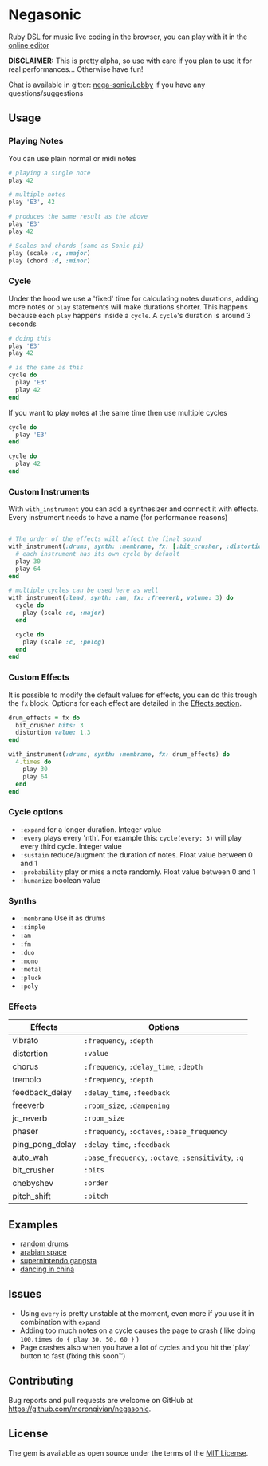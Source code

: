 # Negasonic

Ruby DSL for music live coding in the browser, you can play with it in the [online editor](https://negasonic.herokuapp.com/)

**DISCLAIMER:** This is pretty alpha, so use with care if you plan to use it for real performances... Otherwise have fun!

Chat is available in gitter: [nega-sonic/Lobby](https://gitter.im/nega-sonic/Lobby) if you have any questions/suggestions

## Usage

### Playing Notes

You can use plain normal or midi notes

``` ruby
# playing a single note
play 42

# multiple notes
play 'E3', 42

# produces the same result as the above
play 'E3'
play 42

# Scales and chords (same as Sonic-pi)
play (scale :c, :major)
play (chord :d, :minor)
```

### Cycle

Under the hood we use a 'fixed' time for calculating notes durations, adding more notes or `play` statements will make durations
shorter. This happens because each `play` happens inside a `cycle`. A `cycle`'s duration is around 3 seconds

```ruby
# doing this
play 'E3'
play 42

# is the same as this
cycle do
  play 'E3'
  play 42
end
```

If you want to play notes at the same time then use multiple cycles

```ruby
cycle do
  play 'E3'
end

cycle do
  play 42
end
```

### Custom Instruments

With `with_instrument` you can add a synthesizer and connect it with effects. Every instrument needs
to have a name (for performance reasons)

```ruby

# The order of the effects will affect the final sound
with_instrument(:drums, synth: :membrane, fx: [:bit_crusher, :distortion]) do
  # each instrument has its own cycle by default
  play 30
  play 64
end

# multiple cycles can be used here as well
with_instrument(:lead, synth: :am, fx: :freeverb, volume: 3) do
  cycle do
    play (scale :c, :major)
  end

  cycle do
    play (scale :c, :pelog)
  end
end
```

### Custom Effects

It is possible to modify the default values for effects, you can do this trough the `fx` block. Options
for each effect are detailed in the [Effects section](https://github.com/merongivian/negasonic/tree/new-dsl#effects).

```ruby
drum_effects = fx do
  bit_crusher bits: 3
  distortion value: 1.3
end

with_instrument(:drums, synth: :membrane, fx: drum_effects) do
  4.times do
    play 30
    play 64
  end
end
```

### Cycle options

- `:expand` for a longer duration. Integer value
- `:every` plays every 'nth'. For example this: `cycle(every: 3)` will play every third cycle. Integer value
- `:sustain` reduce/augment the duration of notes. Float value between 0 and 1
- `:probability` play or miss a note randomly. Float value between 0 and 1
- `:humanize` boolean value

### Synths

- `:membrane` Use it as drums
- `:simple`
- `:am`
- `:fm`
- `:duo`
- `:mono`
- `:metal`
- `:pluck`
- `:poly`

### Effects

| Effects         | Options                                            |
| --------------- | -------------------------------------------------- |
| vibrato         | `:frequency`, `:depth`                             |
| distortion      | `:value`                                           |
| chorus          | `:frequency`, `:delay_time`, `:depth`              |
| tremolo         | `:frequency`, `:depth`                             |
| feedback_delay  | `:delay_time`, `:feedback`                         |
| freeverb        | `:room_size`, `:dampening`                         |
| jc_reverb       | `:room_size`                                       |
| phaser          | `:frequency`, `:octaves`, `:base_frequency`        |
| ping_pong_delay | `:delay_time`, `:feedback`                         |
| auto_wah        | `:base_frequency`, `:octave`, `:sensitivity`, `:q` |
| bit_crusher     | `:bits`                                            |
| chebyshev       | `:order`                                           |
| pitch_shift     | `:pitch`                                           |

## Examples

- [random drums](http://www.negasonic.org/?code:with_instrument(%3Adrums%2C%20synth%3A%20%3Amembrane%2C%20fx%3A%20%5B%3Adistortion%2C%20%3Afreeverb%5D)%20do%0A%20%20cycle%20do%0A%20%20%20%202.times%20do%0A%20%20%20%20%20%20play%2030%0A%20%20%20%20%20%20play%2030%0A%20%20%20%20%20%20play%200%0A%20%20%20%20%20%20play%2040%0A%20%20%20%20end%0A%20%20end%0A%20%20%0A%20%20cycle%20do%0A%20%20%20%202.times%20do%0A%20%20%20%20%20%20play%200%0A%20%20%20%20%20%20play%2070%0A%20%20%20%20end%0A%20%20end%0A%20%20%0A%20%20cycle%20do%0A%20%20%20%202.times%20do%0A%20%20%20%20%20%20play%2060%0A%20%20%20%20%20%20play%200%0A%20%20%20%20end%0A%20%20end%0A%20%20%0A%20%20cycle(every%3A%202)%20do%0A%20%20%20%208.times%20do%0A%20%20%20%20%20%20play%2075%0A%20%20%20%20%20%20play%200%0A%20%20%20%20end%0A%20%20end%0A%20%20%0A%20%20cycle(every%3A%208%2C%20probability%3A%200.4)%20do%0A%20%20%20%2016.times%20do%0A%20%20%20%20%20%20play%2075%0A%20%20%20%20%20%20play%200%0A%20%20%20%20%20%20play%2065%0A%20%20%20%20%20%20play%200%0A%20%20%20%20%20%20play%2070%0A%20%20%20%20end%0A%20%20end%0A%20%20%0A%20%20cycle(every%3A%202%2C%20probability%3A%200.6%2C%20expand%3A%202)%20do%0A%20%20%20%208.times%20do%0A%20%20%20%20%20%20play%2030%0A%20%20%20%20%20%20play%200%0A%20%20%20%20%20%20play%2040%0A%20%20%20%20%20%20play%200%0A%20%20%20%20%20%20play%2050%0A%20%20%20%20end%0A%20%20end%0Aend%0A%0Awith_instrument(%3Abass%2C%20synth%3A%20%3Aduo%2C%20fx%3A%20%5B%3Avibrato%2C%20%3Afeedback_delay%2C%20%3Ajc_reverb%5D)%20do%0A%20%20cycle(expand%3A%204)%20do%0A%20%20%20%20play%20(scale%20%3Agb%2C%20%3Apelog).last(4)%0A%20%20end%0A%20%20%0A%20%20cycle(expand%3A%2016)%20do%0A%20%20%20%20play%20(scale%20%3Agb%2C%20%3Apelog).first(4)%0A%20%20end%0Aend)
- [arabian space](https://negasonic.herokuapp.com/?code:scale_type%20%3D%20%3Adorian%0A%0Awith_instrument(%3Abass%2C%20synth%3A%20%3Afm%2C%20fx%3A%20%3Afreeverb%2C%20volume%3A%20-8)%20do%0A%20%20play%20scale(%3Ac%2C%20scale_type).reverse%0Aend%0A%0Awith_instrument(%3Amiddle%2C%20synth%3A%20%3Aduo%2C%20volume%3A%201)%20do%0A%20%202.times%20do%0A%20%20%20%20play%20scale(%3Ac3%2C%20scale_type)%0A%20%20end%0Aend%0A%0Awith_instrument(%3Alead%2C%20synth%3A%20%3Aam%2C%20fx%3A%20%5B%3Avibrato%2C%20%3Afeedback_delay%2C%20%3Afreeverb%5D)%20do%0A%20%204.times%20do%0A%20%20%20%20play%20scale(%3Ac4%2C%20scale_type)%0A%20%20end%0A%20%20%0A%20%202.times%20do%0A%20%20%20%20play%20scale(%3Ac5%2C%20scale_type)%0A%20%20end%0A%20%20%0A%20%20cycle(probability%3A%200.3%2C%20humanize%3A%20true)%20do%0A%20%20%20%207.times%20do%0A%20%20%20%20%20%20play%20scale(%3Ac6%2C%20scale_type).shuffle%0A%20%20%20%20end%0A%20%20end%0Aend%0A%0Awith_instrument(%3Adrums%2C%20synth%3A%20%3Amembrane%2C%20fx%3A%20%5B%3Abit_crusher%2C%20%3Adistortion%5D)%20do%0A%20%20play%2030%0A%20%20play%2062%0A%20%20play%2030%0A%20%20play%2062%0A%20%20%0A%20%20cycle%20do%0A%20%20%20%20play%2035%0A%20%20%20%20play%2065%0A%20%20%20%20%0A%20%20%20%202.times%20do%0A%20%20%20%20%20%20play%2035%2C%2065%0A%20%20%20%20end%0A%20%20end%0Aend)
- [supernintendo gangsta](https://negasonic.herokuapp.com/?code:with_instrument(%3Adrums%2C%20synth%3A%20%3Amembrane%2C%20fx%3A%20%3Adistortion)%20do%0A%20%202.times%20do%0A%20%20%20%20play%2030%0A%20%20%20%20play%2062%0A%20%20end%0A%20%20%0A%20%20cycle(humanize%3A%20true)%20do%0A%20%20%20%204.times%20do%0A%20%20%20%20%20%20play%20115%0A%20%20%20%20%20%20play%2020%2C%2010%0A%20%20%20%20end%0A%20%20end%0A%20%20%0A%20%20cycle%20do%0A%20%20%20%202.times%20do%0A%20%20%20%20%20%20play%2094%0A%20%20%20%20%20%20play%2084%2C%2074%0A%20%20%20%20end%0A%20%20end%0Aend%0A%0Anote%20%3D%20%3Ac%0Ascale_type%20%3D%20%3Apelog%0A%0Awith_instrument(%3Abass%2C%20synth%3A%20%3Aduo%2C%20fx%3A%20%3Afreeverb)%20do%0A%20%20play%20scale(%22%23%7Bnote%7D2%22%2C%20scale_type).reverse%0Aend%0A%0Awith_instrument(%3Amid%2C%20synth%3A%20%3Afm%2C%20fx%3A%20%3Adistortion%2C%20volume%3A%20-11)%20do%0A%20%202.times%20do%0A%20%20%20%20play%20scale(%22%23%7Bnote%7D4%22%2C%20scale_type)%0A%20%20end%0Aend%0A%0Awith_instrument(%3Alead%2C%20synth%3A%20%3Aam%2C%20fx%3A%20%5B%3Avibrato%2C%20%3Afeedback_delay%2C%20%3Afreeverb%5D%2C%20volume%3A%20-3)%20do%0A%20%202.times%20do%0A%20%20%20%20play%20scale(%22%23%7Bnote%7D6%22%2C%20scale_type).shuffle%0A%20%20end%0A%20%20%0A%20%202.times%20do%0A%20%20%20%20play%20scale(%22%23%7Bnote%7D5%22%2C%20scale_type).shuffle%0A%20%20end%0A%20%20%0A%20%202.times%20do%0A%20%20%20%20play%20scale(%22%23%7Bnote%7D7%22%2C%20scale_type).shuffle%0A%20%20end%0A%20%20%0A%20%20cycle(probability%3A%200.3%2C%20humanize%3A%20true)%20do%0A%20%20%20%20play%20scale(%22%23%7Bnote%7D8%22%2C%20scale_type).shuffle%0A%20%20end%0Aend)
- [dancing in china](https://negasonic.herokuapp.com/?code:with_instrument(%3Adrums%2C%20synth%3A%20%3Amembrane%2C%20fx%3A%20%5B%3Abit_crusher%2C%20%3Adistortion%2C%20%3Afreeverb%5D%2C%20volume%3A%2010)%20do%0A%20%20cycle()%20do%0A%20%20%20%206.times%20do%0A%20%20%20%20%20%20play%2030%0A%20%20%20%20%20%20play%2062%0A%20%20%20%20end%0A%20%20end%0A%20%20%0A%20%20cycle%20do%0A%20%20%20%203.times%20do%0A%20%20%20%20%20%20play%2030%0A%20%20%20%20%20%20play%2062%0A%20%20%20%20end%0A%20%20end%0A%20%20%0A%20%20cycle%20do%0A%20%20%20%204.times%20do%0A%20%20%20%20%20%20play%2072%0A%20%20%20%20%20%20play%2062%0A%20%20%20%20end%0A%20%20end%0Aend%0A%0Awith_instrument(%3Amid%2C%20synth%3A%20%3Afm%2C%20fx%3A%20%5B%3Adistortion%2C%20%3Avibrato%2C%20%3Afeedback_delay%2C%20%3Afreeverb%5D%2C%20volume%3A%20-4)%20do%0A%20%20scale_type%20%3D%20%3Aritusen%0A%20%20%0A%20%20play%20(scale(%3Af%2C%20scale_type)%20*%203)%0A%20%20%0A%20%20cycle(humanize%3A%20true%2C%20probability%3A%200.2)%20do%0A%20%20%20%20play%20scale(%3Af6%2C%20scale_type).shuffle%0A%20%20end%0Aend)

## Issues

- Using `every` is pretty unstable at the moment, even more if you use it in combination with `expand`
- Adding too much notes on a cycle causes the page to crash ( like doing `100.times do { play 30, 50, 60 }` )
- Page crashes also when you have a lot of cycles and you hit the 'play' button to fast (fixing this soon™)

## Contributing

Bug reports and pull requests are welcome on GitHub at https://github.com/merongivian/negasonic.

## License

The gem is available as open source under the terms of the [MIT License](https://opensource.org/licenses/MIT).
